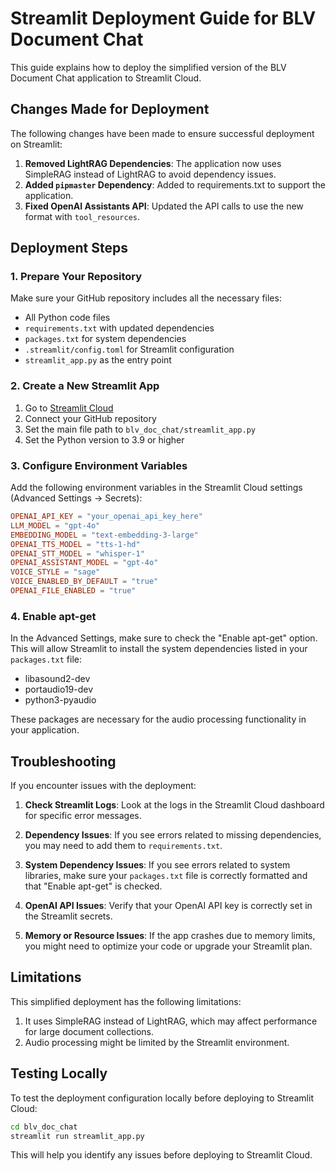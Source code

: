 # Streamlit Deployment Guide for BLV Document Chat

This guide explains how to deploy the simplified version of the BLV Document Chat application to Streamlit Cloud.

## Changes Made for Deployment

The following changes have been made to ensure successful deployment on Streamlit:

1. **Removed LightRAG Dependencies**: The application now uses SimpleRAG instead of LightRAG to avoid dependency issues.
2. **Added `pipmaster` Dependency**: Added to requirements.txt to support the application.
3. **Fixed OpenAI Assistants API**: Updated the API calls to use the new format with `tool_resources`.

## Deployment Steps

### 1. Prepare Your Repository

Make sure your GitHub repository includes all the necessary files:
- All Python code files
- `requirements.txt` with updated dependencies
- `packages.txt` for system dependencies
- `.streamlit/config.toml` for Streamlit configuration
- `streamlit_app.py` as the entry point

### 2. Create a New Streamlit App

1. Go to [Streamlit Cloud](https://streamlit.io/cloud)
2. Connect your GitHub repository
3. Set the main file path to `blv_doc_chat/streamlit_app.py`
4. Set the Python version to 3.9 or higher

### 3. Configure Environment Variables

Add the following environment variables in the Streamlit Cloud settings (Advanced Settings → Secrets):

```toml
OPENAI_API_KEY = "your_openai_api_key_here"
LLM_MODEL = "gpt-4o"
EMBEDDING_MODEL = "text-embedding-3-large"
OPENAI_TTS_MODEL = "tts-1-hd"
OPENAI_STT_MODEL = "whisper-1"
OPENAI_ASSISTANT_MODEL = "gpt-4o"
VOICE_STYLE = "sage"
VOICE_ENABLED_BY_DEFAULT = "true"
OPENAI_FILE_ENABLED = "true"
```

### 4. Enable apt-get

In the Advanced Settings, make sure to check the "Enable apt-get" option. This will allow Streamlit to install the system dependencies listed in your `packages.txt` file:
- libasound2-dev
- portaudio19-dev
- python3-pyaudio

These packages are necessary for the audio processing functionality in your application.

## Troubleshooting

If you encounter issues with the deployment:

1. **Check Streamlit Logs**: Look at the logs in the Streamlit Cloud dashboard for specific error messages.

2. **Dependency Issues**: If you see errors related to missing dependencies, you may need to add them to `requirements.txt`.

3. **System Dependency Issues**: If you see errors related to system libraries, make sure your `packages.txt` file is correctly formatted and that "Enable apt-get" is checked.

4. **OpenAI API Issues**: Verify that your OpenAI API key is correctly set in the Streamlit secrets.

5. **Memory or Resource Issues**: If the app crashes due to memory limits, you might need to optimize your code or upgrade your Streamlit plan.

## Limitations

This simplified deployment has the following limitations:

1. It uses SimpleRAG instead of LightRAG, which may affect performance for large document collections.
2. Audio processing might be limited by the Streamlit environment.

## Testing Locally

To test the deployment configuration locally before deploying to Streamlit Cloud:

```bash
cd blv_doc_chat
streamlit run streamlit_app.py
```

This will help you identify any issues before deploying to Streamlit Cloud.
